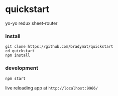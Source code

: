 # quickstart

yo-yo redux sheet-router

### install

```
git clone https://github.com/bradymat/quickstart
cd quickstart
npm install
```

### development

```
npm start
```

live reloading app at `http://localhost:9966/`
